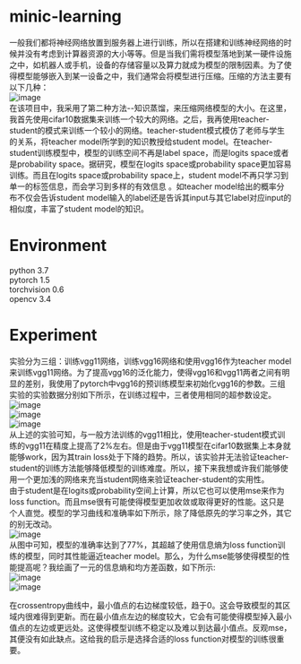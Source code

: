 # minic-learning
一般我们都将神经网络放置到服务器上进行训练，所以在搭建和训练神经网络的时候并没有考虑到计算器资源的大小等等。但是当我们需将模型落地到某一硬件设施之中，如机器人或手机，设备的存储容量以及算力就成为模型的限制因素。为了使得模型能够嵌入到某一设备之中，我们通常会将模型进行压缩。压缩的方法主要有以下几种：  
![image](image/network_compression.png)  
在该项目中，我采用了第二种方法--知识蒸馏，来压缩网络模型的大小。在这里，我首先使用cifar10数据集来训练一个较大的网络。之后，我再使用teacher-student的模式来训练一个较小的网络。teacher-student模式模仿了老师与学生的关系，将teacher model所学到的知识教授给student model。在teacher-student训练模型中，模型的训练空间不再是label space，而是logits space或者是probability space。据研究，模型在logits space或probability space更加容易训练。而且在logits space或probability space上，student model不再只学习到单一的标签信息，而会学习到多样的有效信息 。如teacher model给出的概率分布不仅会告诉student model输入的label还是告诉其input与其它label对应input的相似度，丰富了student model的知识。
# Environment
python 3.7  
pytorch 1.5  
torchvision 0.6  
opencv 3.4
# Experiment
实验分为三组：训练vgg11网络，训练vgg16网络和使用vgg16作为teacher model来训练vgg11网络。为了提高vgg16的泛化能力，使得vgg16和vgg11两者之间有明显的差别，我使用了pytorch中vgg16的预训练模型来初始化vgg16的参数。三组实验的实验数据分别如下所示，在训练过程中，三者使用相同的超参数设定。  
![image](image/vgg11.jpg)  
![image](image/vgg16.jpg)  
![image](image/teacher_student.jpg)  
从上述的实验可知，与一般方法训练的vgg11相比，使用teacher-student模式训练的vgg11在精度上提高了2%左右。但是由于vgg11模型在cifar10数据集上本身就能够work，因为其train loss处于下降的趋势。所以，该实验并无法验证teacher-student的训练方法能够降低模型的训练难度。所以，接下来我想或许我们能够使用一个更加浅的网络来充当student网络来验证teacher-student的实用性。  
由于student是在logits或probability空间上计算，所以它也可以使用mse来作为loss function。而且mse很有可能使得模型更加收敛或取得更好的性能。这只是个人直觉。模型的学习曲线和准确率如下所示，除了降低原先的学习率之外，其它的别无改动。  
![image](image/teacher_student_mse.jpg)  
从图中可知，模型的准确率达到了77%，其超越了使用信息熵为loss function训练的模型，同时其性能逼近teacher model。那么，为什么mse能够使得模型的性能提高呢？我绘画了一元的信息熵和均方差函数，如下所示:  
![image](image/crossentropy.jpg)  
![image](image/mse.jpg)  

在crossentropy曲线中，最小值点的右边梯度较低，趋于0。这会导致模型的其区域内很难得到更新。而在最小值点左边的梯度较大，它会有可能使得模型掉入最小值点的左边或更远处。这使得模型训练不稳定以及难以到达最小值点。反观mse，其便没有如此缺点。这给我的启示是选择合适的loss function对模型的训练很重要。
